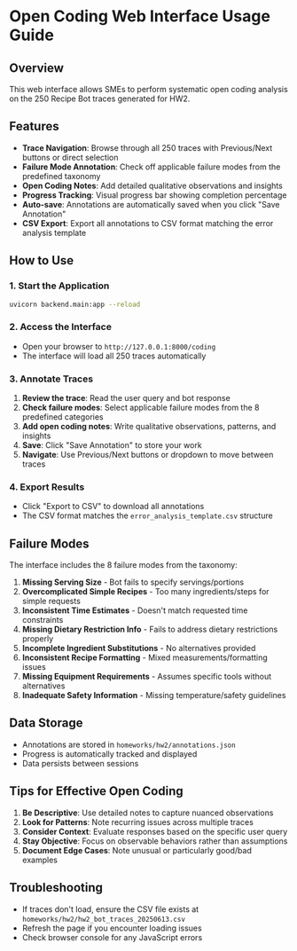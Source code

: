 # Open Coding Web Interface Usage Guide

## Overview
This web interface allows SMEs to perform systematic open coding analysis on the 250 Recipe Bot traces generated for HW2.

## Features
- **Trace Navigation**: Browse through all 250 traces with Previous/Next buttons or direct selection
- **Failure Mode Annotation**: Check off applicable failure modes from the predefined taxonomy
- **Open Coding Notes**: Add detailed qualitative observations and insights
- **Progress Tracking**: Visual progress bar showing completion percentage
- **Auto-save**: Annotations are automatically saved when you click "Save Annotation"
- **CSV Export**: Export all annotations to CSV format matching the error analysis template

## How to Use

### 1. Start the Application
```bash
uvicorn backend.main:app --reload
```

### 2. Access the Interface
- Open your browser to `http://127.0.0.1:8000/coding`
- The interface will load all 250 traces automatically

### 3. Annotate Traces
1. **Review the trace**: Read the user query and bot response
2. **Check failure modes**: Select applicable failure modes from the 8 predefined categories
3. **Add open coding notes**: Write qualitative observations, patterns, and insights
4. **Save**: Click "Save Annotation" to store your work
5. **Navigate**: Use Previous/Next buttons or dropdown to move between traces

### 4. Export Results
- Click "Export to CSV" to download all annotations
- The CSV format matches the `error_analysis_template.csv` structure

## Failure Modes
The interface includes the 8 failure modes from the taxonomy:
1. **Missing Serving Size** - Bot fails to specify servings/portions
2. **Overcomplicated Simple Recipes** - Too many ingredients/steps for simple requests
3. **Inconsistent Time Estimates** - Doesn't match requested time constraints
4. **Missing Dietary Restriction Info** - Fails to address dietary restrictions properly
5. **Incomplete Ingredient Substitutions** - No alternatives provided
6. **Inconsistent Recipe Formatting** - Mixed measurements/formatting issues
7. **Missing Equipment Requirements** - Assumes specific tools without alternatives
8. **Inadequate Safety Information** - Missing temperature/safety guidelines

## Data Storage
- Annotations are stored in `homeworks/hw2/annotations.json`
- Progress is automatically tracked and displayed
- Data persists between sessions

## Tips for Effective Open Coding
1. **Be Descriptive**: Use detailed notes to capture nuanced observations
2. **Look for Patterns**: Note recurring issues across multiple traces
3. **Consider Context**: Evaluate responses based on the specific user query
4. **Stay Objective**: Focus on observable behaviors rather than assumptions
5. **Document Edge Cases**: Note unusual or particularly good/bad examples

## Troubleshooting
- If traces don't load, ensure the CSV file exists at `homeworks/hw2/hw2_bot_traces_20250613.csv`
- Refresh the page if you encounter loading issues
- Check browser console for any JavaScript errors
